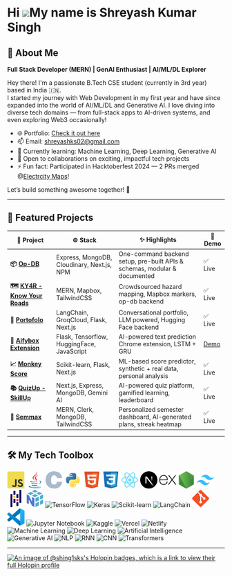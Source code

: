 Hi ![](https://user-images.githubusercontent.com/18350557/176309783-0785949b-9127-417c-8b55-ab5a4333674e.gif)My name is Shreyash Kumar Singh
============================================================================================================================================

## 👋 About Me

**Full Stack Developer (MERN) | GenAI Enthusiast | AI/ML/DL Explorer**

Hey there! I'm a passionate B.Tech CSE student (currently in 3rd year) based in India 🇮🇳.  
I started my journey with Web Development in my first year and have since expanded into the world of AI/ML/DL and Generative AI. I love diving into diverse tech domains — from full-stack apps to AI-driven systems, and even exploring Web3 occasionally!

- 🌐 Portfolio: [Check it out here](https://portofolo-sigma.vercel.app/)
- 📫 Email: [shreyashks02@gmail.com](mailto:shreyashks02@gmail.com)
- 🧠 Currently learning: Machine Learning, Deep Learning, Generative AI
- 🤝 Open to collaborations on exciting, impactful tech projects
- ⚡ Fun fact: Participated in Hacktoberfest 2024 — 2 PRs merged @[Electrcity Maps](https://github.com/electricitymaps/electricitymaps-contrib#readme)!

Let’s build something awesome together! 🚀
  
---

## 🚀 Featured Projects  

| 🚨 Project | ⚙️ Stack | ✨ Highlights | 🔗 Demo |
|-----------|----------|---------------|---------|
| **📦 [Op-DB](https://op-db-docs.vercel.app/)** | Express, MongoDB, Cloudinary, Next.js, NPM | One-command backend setup, pre-built APIs & schemas, modular & documented | ✅ Live |
| **🗺️ [KY4R - Know Your Roads](https://ky4r.vercel.app/)** | MERN, Mapbox, TailwindCSS | Crowdsourced hazard mapping, Mapbox markers, op-db backend | ✅ Live |
| **🧠 [Portofolo](https://portofolo-sigma.vercel.app/)** | LangChain, GroqCloud, Flask, Next.js | Conversational portfolio, LLM powered, Hugging Face backend | ✅ Live |
| **🧩 [Aifybox Extension](https://github.com/shing1Sks/Aifybox-extension)** | Flask, Tensorflow, HuggingFace, JavaScript | AI-powered text prediction Chrome extension, LSTM + GRU | [Demo](https://www.linkedin.com/posts/shreyash-shing1_heloo-everyone-delighted-to-share-updates-activity-7295652941242253312-asoc) |
| **📈 [Monkey Score](https://monkeyscore.vercel.app/)** | Scikit-learn, Flask, Next.js | ML-based score predictor, synthetic + real data, personal analysis | ✅ Live |
| **📚 [QuizUp - SkillUp](https://quizup-skillup.vercel.app/)** | Next.js, Express, MongoDB, Gemini AI | AI-powered quiz platform, gamified learning, leaderboard | ✅ Live |
| **📅 [Semmax](https://semmax.in/)** | MERN, Clerk, MongoDB, TailwindCSS | Personalized semester dashboard, AI-generated plans, streak heatmap | ✅ Live |

---

## 🛠️ My Tech Toolbox  
<p align="left">
  <!-- Languages -->
  <img src="https://github.com/devicons/devicon/blob/master/icons/javascript/javascript-original.svg" width="40" title="JavaScript"/>
  <img src="https://github.com/devicons/devicon/blob/master/icons/java/java-original.svg" width="40" title="Java"/>
  <img src="https://github.com/devicons/devicon/blob/master/icons/c/c-original.svg" width="40" title="C"/>
  <img src="https://github.com/devicons/devicon/blob/master/icons/python/python-original.svg" width="40" title="Python"/>
  <img src="https://github.com/devicons/devicon/blob/master/icons/html5/html5-original.svg" width="40" title="HTML"/>
  <img src="https://github.com/devicons/devicon/blob/master/icons/css3/css3-original.svg" width="40" title="CSS"/>

  <!-- Frontend & Backend Technologies -->
  <img src="https://github.com/devicons/devicon/blob/master/icons/react/react-original.svg" width="40" title="React.js"/>
  <img src="https://github.com/devicons/devicon/blob/master/icons/nextjs/nextjs-original.svg" width="40" title="Next.js"/>
  <img src="https://github.com/devicons/devicon/blob/master/icons/express/express-original.svg" width="40" title="Express.js"/>
  <img src="https://github.com/devicons/devicon/blob/master/icons/nodejs/nodejs-original.svg" width="40" title="Node.js"/>
  <img src="https://github.com/devicons/devicon/blob/master/icons/tailwindcss/tailwindcss-original.svg" width="40" title="Tailwind CSS"/>

  <!-- Python Libraries -->
  <img src="https://github.com/devicons/devicon/blob/master/icons/pandas/pandas-original.svg" width="40" title="Pandas"/>
  <img src="https://github.com/devicons/devicon/blob/master/icons/numpy/numpy-original.svg" width="40" title="NumPy"/>
  <img src="https://cdn.jsdelivr.net/gh/devicons/devicon/icons/tensorflow/tensorflow-original.svg" width="40" title="TensorFlow"/>
  <img src="https://upload.wikimedia.org/wikipedia/commons/a/ae/Keras_logo.svg" width="40" title="Keras"/>

  <!-- ML / AI Tools -->
  <img src="https://scikit-learn.org/stable/_static/scikit-learn-logo-small.png" width="40" title="Scikit-learn"/>
  <img src="https://avatars.githubusercontent.com/u/137239634?s=200&v=4" width="40" title="LangChain"/>

  <!-- Tools -->
  <img src="https://github.com/devicons/devicon/blob/master/icons/git/git-original.svg" width="40" title="Git"/>
  <img src="https://github.com/devicons/devicon/blob/master/icons/vscode/vscode-original.svg" width="40" title="VSCode"/>
  <img src="https://cdn.icon-icons.com/icons2/2107/PNG/512/file_type_jupyter_icon_130494.png" width="40" title="Jupyter Notebook"/>
  <img src="https://www.vectorlogo.zone/logos/kaggle/kaggle-icon.svg" width="40" title="Kaggle"/>

  <!-- Hosting -->
  <img src="https://www.vectorlogo.zone/logos/vercel/vercel-icon.svg" width="40" title="Vercel"/>
  <img src="https://www.vectorlogo.zone/logos/netlify/netlify-icon.svg" width="40" title="Netlify"/>

  <!-- Concepts (with alt icons or labels) -->
  <img src="https://cdn-icons-png.flaticon.com/512/10237/10237470.png" width="40" title="Machine Learning"/>
  <img src="https://cdn-icons-png.flaticon.com/512/7859/7859205.png" width="40" title="Deep Learning"/>
  <img src="https://cdn-icons-png.flaticon.com/512/4370/4370943.png" width="40" title="Artificial Intelligence"/>
  <img src="https://cdn-icons-png.flaticon.com/512/4080/4080529.png" width="40" title="Generative AI"/>
  <img src="https://cdn-icons-png.flaticon.com/512/3771/3771432.png" width="40" title="NLP"/>
  <img src="https://cdn-icons-png.flaticon.com/512/7497/7497570.png" width="40" title="RNN"/>
  <img src="https://cdn-icons-png.flaticon.com/512/2965/2965567.png" width="40" title="CNN"/>
  <img src="https://cdn-icons-png.flaticon.com/512/10028/10028157.png" width="40" title="Transformers"/>
</p>

---
[![An image of @shing1sks's Holopin badges, which is a link to view their full Holopin profile](https://holopin.me/shing1sks)](https://holopin.io/@shing1sks)
